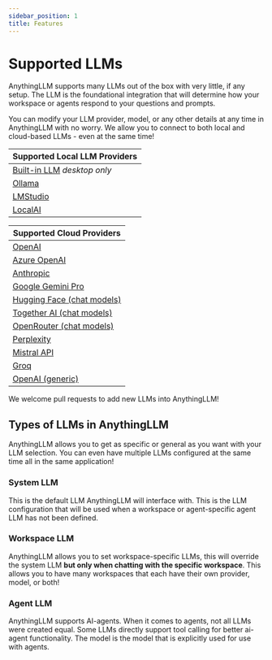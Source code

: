 ```yaml
---
sidebar_position: 1
title: Features
---
```


# Supported LLMs

AnythingLLM supports many LLMs out of the box with very little, if any setup. The LLM is the foundational integration that will determine how your workspace or agents respond to your questions and prompts.

You can modify your LLM provider, model, or any other details at any time in AnythingLLM with no worry. We allow you to connect to both local and cloud-based LLMs - even at the same time!

<div class="side-by-side">
<div class="special_table"></div>

| Supported Local LLM Providers                         |
| ----------------------------------------------------- |
| [Built-in LLM](/llms/desktop-built-in) _desktop only_ |
| [Ollama](/llms/ollama)                                |
| [LMStudio](/llms/lmstudio)                            |
| [LocalAI](/llms/localai)                              |

<!-- | [llama.cpp](/llms/azure-openai) | -->

<div class="special_table"></div>

| Supported Cloud Providers                        |
| ------------------------------------------------ |
| [OpenAI](/llms/openai)                           |
| [Azure OpenAI](/llms/azure-openai)               |
| [Anthropic](/llms/anthropic)                     |
| [Google Gemini Pro](/llms/google-gemini)         |
| [Hugging Face (chat models)](/llms/hugging-face) |
| [Together AI (chat models)](/llms/together-ai)   |
| [OpenRouter (chat models)](/llms/openrouter)     |
| [Perplexity](/llms/perplexity)                   |
| [Mistral API](/llms/mistral)                     |
| [Groq](/llms/groq)                               |
| [OpenAI (generic)](/llms/generic-openai)         |

</div>

We welcome pull requests to add new LLMs into AnythingLLM!

## Types of LLMs in AnythingLLM

AnythingLLM allows you to get as specific or general as you want with your LLM selection. You can even have multiple LLMs configured at the same time all in the same application!

### System LLM

This is the default LLM AnythingLLM will interface with. This is the LLM configuration that will be used when a workspace or agent-specific agent LLM has not been defined.

### Workspace LLM

AnythingLLM allows you to set workspace-specific LLMs, this will override the system LLM **but only when chatting with the specific workspace**. This allows you to have many workspaces that each have their own provider, model, or both!

### Agent LLM

AnythingLLM supports AI-agents. When it comes to agents, not all LLMs were created equal. Some LLMs directly support tool calling for better ai-agent functionality. The model is the model that is explicitly used for use with agents.
